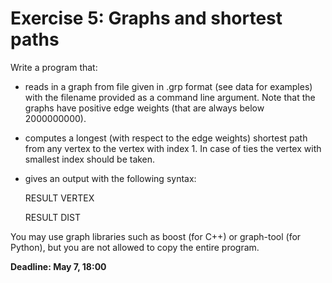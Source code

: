 
# Exercise 5: Graphs and shortest paths

Write a program that:

* reads in a graph from file given in .grp format (see data for examples) with the filename provided as a command line argument. Note that the graphs have positive edge weights (that are always below 2000000000).

* computes a longest (with respect to the edge weights) shortest path from any vertex to the vertex with index 1. In case of ties the vertex with smallest index should be taken.

* gives an output with the following syntax:

    RESULT VERTEX <vertex index>

    RESULT DIST <distance of longest shortest path>



You may use graph libraries such as boost (for C++) or graph-tool (for Python), but you are not allowed to copy the entire program.

 

**Deadline: May 7, 18:00**
